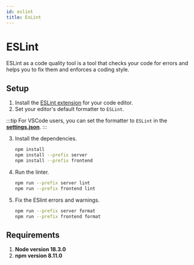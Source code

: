 ```yaml
---
id: eslint
title: EsLint
---
```


# ESLint 

ESLint as a code quality tool is a tool that checks your code for errors and helps you to fix them and enforces a coding style. 


## Setup


1. Install the [ESLint extension](https://eslint.org/docs/latest/user-guide/integrations) for your code editor.
2. Set your editor's default formatter to `ESLint`.

:::tip
For VSCode users, you can set the formatter to `ESLint` in the [**settings.json**](https://code.visualstudio.com/docs/getstarted/settings#_settingsjson).
:::

3. Install the dependencies.
    ```bash
    npm install
    npm install --prefix server
    npm install --prefix frontend
    ```
4. Run the linter.
    ```bash
    npm run --prefix server lint
    npm run --prefix frontend lint
    ```
5. Fix the ESlint errors and warnings.
    ```bash
    npm run --prefix server format
    npm run --prefix frontend format
    ```


## Requirements

1. **Node version 18.3.0**
2. **npm version 8.11.0**

